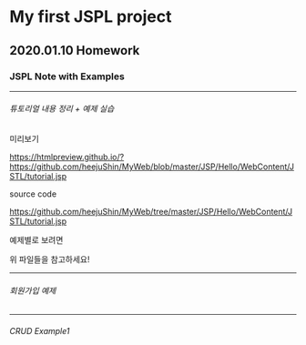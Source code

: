 # My first JSPL project

## 2020.01.10 Homework

### JSPL Note with Examples

--------------------------

###### 튜토리얼 내용 정리 + 예제 실습

미리보기

https://htmlpreview.github.io/?https://github.com/heejuShin/MyWeb/blob/master/JSP/Hello/WebContent/JSTL/tutorial.jsp

source code

https://github.com/heejuShin/MyWeb/tree/master/JSP/Hello/WebContent/JSTL/tutorial.jsp

예제별로 보려면

위 파일들을 참고하세요!

-------------------------

###### 회원가입 예제

-------------------------

###### CRUD Example1
